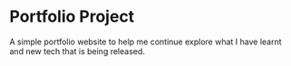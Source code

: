 # Portfolio Project

A simple portfolio website to help me continue explore what I have learnt and new tech that is being released.
